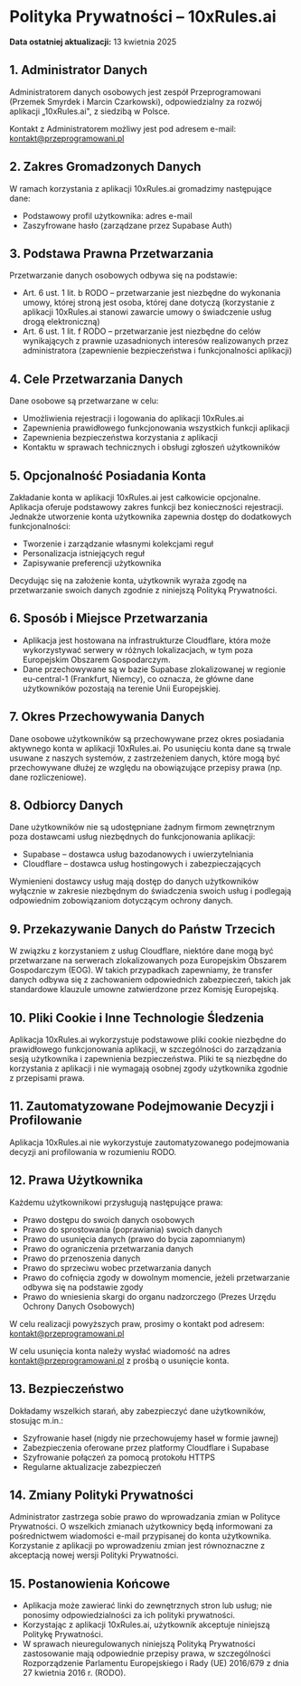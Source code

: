 # Polityka Prywatności – 10xRules.ai

**Data ostatniej aktualizacji:** 13 kwietnia 2025

## 1. Administrator Danych

Administratorem danych osobowych jest zespół Przeprogramowani (Przemek Smyrdek i Marcin Czarkowski), odpowiedzialny za rozwój aplikacji „10xRules.ai", z siedzibą w Polsce.

Kontakt z Administratorem możliwy jest pod adresem e-mail: kontakt@przeprogramowani.pl

## 2. Zakres Gromadzonych Danych

W ramach korzystania z aplikacji 10xRules.ai gromadzimy następujące dane:

- Podstawowy profil użytkownika: adres e-mail
- Zaszyfrowane hasło (zarządzane przez Supabase Auth)

## 3. Podstawa Prawna Przetwarzania

Przetwarzanie danych osobowych odbywa się na podstawie:

- Art. 6 ust. 1 lit. b RODO – przetwarzanie jest niezbędne do wykonania umowy, której stroną jest osoba, której dane dotyczą (korzystanie z aplikacji 10xRules.ai stanowi zawarcie umowy o świadczenie usług drogą elektroniczną)
- Art. 6 ust. 1 lit. f RODO – przetwarzanie jest niezbędne do celów wynikających z prawnie uzasadnionych interesów realizowanych przez administratora (zapewnienie bezpieczeństwa i funkcjonalności aplikacji)

## 4. Cele Przetwarzania Danych

Dane osobowe są przetwarzane w celu:

- Umożliwienia rejestracji i logowania do aplikacji 10xRules.ai
- Zapewnienia prawidłowego funkcjonowania wszystkich funkcji aplikacji
- Zapewnienia bezpieczeństwa korzystania z aplikacji
- Kontaktu w sprawach technicznych i obsługi zgłoszeń użytkowników

## 5. Opcjonalność Posiadania Konta

Zakładanie konta w aplikacji 10xRules.ai jest całkowicie opcjonalne. Aplikacja oferuje podstawowy zakres funkcji bez konieczności rejestracji. Jednakże utworzenie konta użytkownika zapewnia dostęp do dodatkowych funkcjonalności:

- Tworzenie i zarządzanie własnymi kolekcjami reguł
- Personalizacja istniejących reguł
- Zapisywanie preferencji użytkownika

Decydując się na założenie konta, użytkownik wyraża zgodę na przetwarzanie swoich danych zgodnie z niniejszą Polityką Prywatności.

## 6. Sposób i Miejsce Przetwarzania

- Aplikacja jest hostowana na infrastrukturze Cloudflare, która może wykorzystywać serwery w różnych lokalizacjach, w tym poza Europejskim Obszarem Gospodarczym.
- Dane przechowywane są w bazie Supabase zlokalizowanej w regionie eu-central-1 (Frankfurt, Niemcy), co oznacza, że główne dane użytkowników pozostają na terenie Unii Europejskiej.

## 7. Okres Przechowywania Danych

Dane osobowe użytkowników są przechowywane przez okres posiadania aktywnego konta w aplikacji 10xRules.ai. Po usunięciu konta dane są trwale usuwane z naszych systemów, z zastrzeżeniem danych, które mogą być przechowywane dłużej ze względu na obowiązujące przepisy prawa (np. dane rozliczeniowe).

## 8. Odbiorcy Danych

Dane użytkowników nie są udostępniane żadnym firmom zewnętrznym poza dostawcami usług niezbędnych do funkcjonowania aplikacji:

- Supabase – dostawca usług bazodanowych i uwierzytelniania
- Cloudflare – dostawca usług hostingowych i zabezpieczających

Wymienieni dostawcy usług mają dostęp do danych użytkowników wyłącznie w zakresie niezbędnym do świadczenia swoich usług i podlegają odpowiednim zobowiązaniom dotyczącym ochrony danych.

## 9. Przekazywanie Danych do Państw Trzecich

W związku z korzystaniem z usług Cloudflare, niektóre dane mogą być przetwarzane na serwerach zlokalizowanych poza Europejskim Obszarem Gospodarczym (EOG). W takich przypadkach zapewniamy, że transfer danych odbywa się z zachowaniem odpowiednich zabezpieczeń, takich jak standardowe klauzule umowne zatwierdzone przez Komisję Europejską.

## 10. Pliki Cookie i Inne Technologie Śledzenia

Aplikacja 10xRules.ai wykorzystuje podstawowe pliki cookie niezbędne do prawidłowego funkcjonowania aplikacji, w szczególności do zarządzania sesją użytkownika i zapewnienia bezpieczeństwa. Pliki te są niezbędne do korzystania z aplikacji i nie wymagają osobnej zgody użytkownika zgodnie z przepisami prawa.

## 11. Zautomatyzowane Podejmowanie Decyzji i Profilowanie

Aplikacja 10xRules.ai nie wykorzystuje zautomatyzowanego podejmowania decyzji ani profilowania w rozumieniu RODO.

## 12. Prawa Użytkownika

Każdemu użytkownikowi przysługują następujące prawa:

- Prawo dostępu do swoich danych osobowych
- Prawo do sprostowania (poprawiania) swoich danych
- Prawo do usunięcia danych (prawo do bycia zapomnianym)
- Prawo do ograniczenia przetwarzania danych
- Prawo do przenoszenia danych
- Prawo do sprzeciwu wobec przetwarzania danych
- Prawo do cofnięcia zgody w dowolnym momencie, jeżeli przetwarzanie odbywa się na podstawie zgody
- Prawo do wniesienia skargi do organu nadzorczego (Prezes Urzędu Ochrony Danych Osobowych)

W celu realizacji powyższych praw, prosimy o kontakt pod adresem: kontakt@przeprogramowani.pl

W celu usunięcia konta należy wysłać wiadomość na adres kontakt@przeprogramowani.pl z prośbą o usunięcie konta.

## 13. Bezpieczeństwo

Dokładamy wszelkich starań, aby zabezpieczyć dane użytkowników, stosując m.in.:

- Szyfrowanie haseł (nigdy nie przechowujemy haseł w formie jawnej)
- Zabezpieczenia oferowane przez platformy Cloudflare i Supabase
- Szyfrowanie połączeń za pomocą protokołu HTTPS
- Regularne aktualizacje zabezpieczeń

## 14. Zmiany Polityki Prywatności

Administrator zastrzega sobie prawo do wprowadzania zmian w Polityce Prywatności. O wszelkich zmianach użytkownicy będą informowani za pośrednictwem wiadomości e-mail przypisanej do konta użytkownika. Korzystanie z aplikacji po wprowadzeniu zmian jest równoznaczne z akceptacją nowej wersji Polityki Prywatności.

## 15. Postanowienia Końcowe

- Aplikacja może zawierać linki do zewnętrznych stron lub usług; nie ponosimy odpowiedzialności za ich polityki prywatności.
- Korzystając z aplikacji 10xRules.ai, użytkownik akceptuje niniejszą Politykę Prywatności.
- W sprawach nieuregulowanych niniejszą Polityką Prywatności zastosowanie mają odpowiednie przepisy prawa, w szczególności Rozporządzenie Parlamentu Europejskiego i Rady (UE) 2016/679 z dnia 27 kwietnia 2016 r. (RODO).
